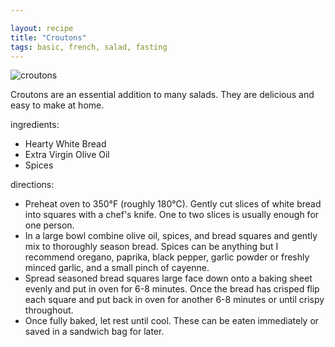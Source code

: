 ```yaml
---

layout: recipe
title: "Croutons"
tags: basic, french, salad, fasting
---
```


![croutons](/recipes/pix/croutons.webp)

Croutons are an essential addition to many salads.  They are delicious and easy to make at home.

ingredients:
- Hearty White Bread
- Extra Virgin Olive Oil
- Spices

directions:
- Preheat oven to 350°F (roughly 180°C).  Gently cut slices of white bread into squares with a chef's knife.  One to two slices is usually enough for one person.
- In a large bowl combine olive oil, spices, and bread squares and gently mix to thoroughly season bread.  Spices can be anything but I recommend oregano, paprika, black pepper, garlic powder or freshly minced garlic, and a small pinch of cayenne.
- Spread seasoned bread squares large face down onto a baking sheet evenly and put in oven for 6-8 minutes.  Once the bread has crisped flip each square and put back in oven for another 6-8 minutes or until crispy throughout.
- Once fully baked, let rest until cool.  These can be eaten immediately or saved in a sandwich bag for later.

